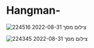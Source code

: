 # Hangman-
![צילום מסך 2022-08-31 224516](https://user-images.githubusercontent.com/105584546/187769023-c9b9c262-485e-4b5a-bb48-72cc4d220033.jpg)

![צילום מסך 2022-08-31 224345](https://user-images.githubusercontent.com/105584546/187769056-6bd48ca1-54d8-414e-958e-4f65d755c7d0.jpg)
